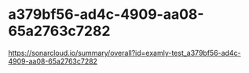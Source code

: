 # a379bf56-ad4c-4909-aa08-65a2763c7282
https://sonarcloud.io/summary/overall?id=examly-test_a379bf56-ad4c-4909-aa08-65a2763c7282
